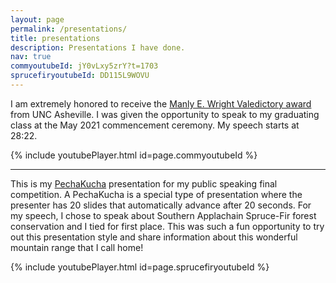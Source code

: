 ```yaml
---
layout: page
permalink: /presentations/
title: presentations
description: Presentations I have done.
nav: true
commyoutubeId: jY0vLxy5zrY?t=1703
sprucefiryoutubeId: DD115L9WOVU
---
```


I am extremely honored to receive the [Manly E. Wright Valedictory award](https://www.unca.edu/events-and-news/commencement/manly-e-wright-award/) from UNC Asheville. I was given the opportunity to 
speak to my graduating class at the May 2021 commencement ceremony. My speech starts at 28:22.

{% include youtubePlayer.html id=page.commyoutubeId %}

---

This is my [PechaKucha](https://pechakuchaavl.org/what-is-pecha-kucha) presentation for my public speaking final competition. A PechaKucha is a special type of presentation where the presenter has 
20 slides that automatically advance after 20 seconds. For my speech, I chose to speak about Southern Applachain Spruce-Fir forest conservation and I tied for first place. This was such a fun 
opportunity to try out this presentation style and share information about this wonderful mountain range that I call home!

{% include youtubePlayer.html id=page.sprucefiryoutubeId %}
